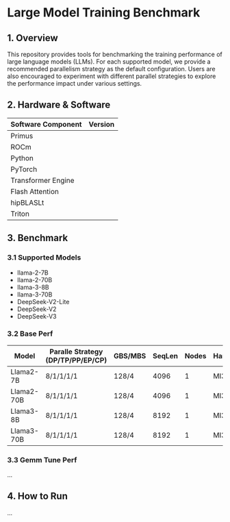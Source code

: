 # Large Model Training Benchmark
## 1. Overview
This repository provides tools for benchmarking the training performance of large language models (LLMs). For each supported model, we provide a recommended parallelism strategy as the default configuration. Users are also encouraged to experiment with different parallel strategies to explore the performance impact under various settings.


## 2. Hardware & Software

| Software Component | Version |
|--------------------|---------|
| Primus             |         |
| ROCm               |         |
| Python             |         |
| PyTorch            |         |
| Transformer Engine |         |
| Flash Attention    |         |
| hipBLASLt          |         |
| Triton             |         |

## 3. Benchmark

### 3.1 Supported Models

* llama-2-7B
* llama-2-70B
* llama-3-8B
* llama-3-70B
* DeepSeek-V2-Lite
* DeepSeek-V2
* DeepSeek-V3


### 3.2 Base Perf

| Model       | Paralle Strategy<br>(DP/TP/PP/EP/CP) | GBS/MBS | SeqLen | Nodes | Hardware | TFLOP/s/GPU  | Step Time(s) | Memory Usages(%)  |
|-------------|--------------------------------------|---------|--------|-------|----------|--------------|--------------|-------------------|
| Llama2-7B   | 8/1/1/1/1                            | 128/4   |  4096  |   1   |  MI300X  |              |              |                   |
| Llama2-70B  | 8/1/1/1/1                            | 128/4   |  4096  |   1   |  MI300X  |              |              |                   |
| Llama3-8B   | 8/1/1/1/1                            | 128/4   |  8192  |   1   |  MI300X  |              |              |                   |
| Llama3-70B  | 8/1/1/1/1                            | 128/4   |  8192  |   1   |  MI300X  |              |              |                   |

### 3.3 Gemm Tune Perf

...


## 4. How to Run

...
